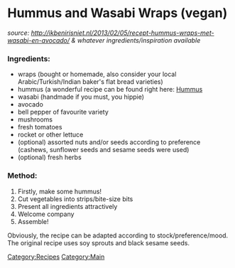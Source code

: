 Hummus and Wasabi Wraps (vegan)
===============================

*source:
<http://ikbenirisniet.nl/2013/02/05/recept-hummus-wraps-met-wasabi-en-avocado/>
& whatever ingredients/inspiration available*

### Ingredients:

-   wraps (bought or homemade, also consider your local
    Arabic/Turkish/Indian baker's flat bread varieties)
-   hummus (a wonderful recipe can be found right here:
    [Hummus](Hummus "wikilink")
-   wasabi (handmade if you must, you hippie)
-   avocado
-   bell pepper of favourite variety
-   mushrooms
-   fresh tomatoes
-   rocket or other lettuce
-   (optional) assorted nuts and/or seeds according to preference
    (cashews, sunflower seeds and sesame seeds were used)
-   (optional) fresh herbs

### Method:

1.  Firstly, make some hummus!
2.  Cut vegetables into strips/bite-size bits
3.  Present all ingredients attractively
4.  Welcome company
5.  Assemble!

Obviously, the recipe can be adapted according to stock/preference/mood.
The original recipe uses soy sprouts and black sesame seeds.

<Category:Recipes> <Category:Main>

